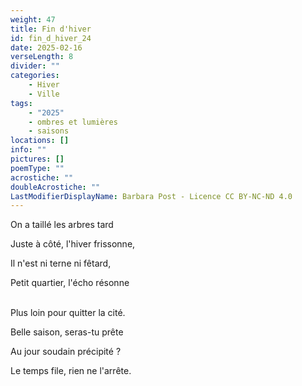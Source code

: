 ```yaml
---
weight: 47
title: Fin d'hiver
id: fin_d_hiver_24
date: 2025-02-16
verseLength: 8
divider: ""
categories:
    - Hiver
    - Ville
tags:
    - "2025"
    - ombres et lumières
    - saisons
locations: []
info: ""
pictures: []
poemType: ""
acrostiche: ""
doubleAcrostiche: ""
LastModifierDisplayName: Barbara Post - Licence CC BY-NC-ND 4.0
---
```

On a taillé les arbres tard

Juste à côté, l'hiver frissonne,

Il n'est ni terne ni fêtard,

Petit quartier, l'écho résonne

 \
Plus loin pour quitter la cité.

Belle saison, seras-tu prête

Au jour soudain précipité ?

Le temps file, rien ne l'arrête.
